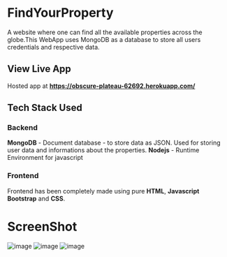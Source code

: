 # FindYourProperty
A website where one can find all the available properties across the globe.This WebApp uses MongoDB as a database to store all users credentials and respective data.

## View Live App
Hosted app at  **https://obscure-plateau-62692.herokuapp.com/**

## Tech Stack Used

### Backend
**MongoDB** - Document database - to store data as JSON. Used for storing user data and informations about the properties.
**Nodejs** - Runtime Environment for javascript

### Frontend
Frontend has been completely made using pure **HTML**, **Javascript** **Bootstrap** and **CSS**.

# ScreenShot
![image](https://user-images.githubusercontent.com/60010884/123842990-feb61180-d92e-11eb-9965-f0b22a867cff.png)
![image](https://user-images.githubusercontent.com/60010884/123843678-ccf17a80-d92f-11eb-9b59-1563be4308cc.png)
![image](https://user-images.githubusercontent.com/60010884/123843756-de3a8700-d92f-11eb-9c0e-f13637ac90f2.png)
